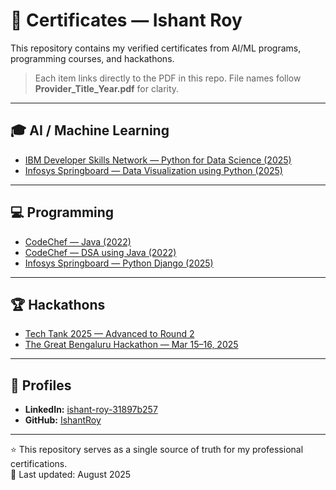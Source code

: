 # 📜 Certificates — Ishant Roy

This repository contains my verified certificates from AI/ML programs, programming courses, and hackathons.

> Each item links directly to the PDF in this repo. File names follow **Provider_Title_Year.pdf** for clarity.

---

## 🎓 AI / Machine Learning
- [IBM Developer Skills Network — Python for Data Science (2025)](AI-ML/IBM_Python_for_Data_Science_2025.pdf)
- [Infosys Springboard — Data Visualization using Python (2025)](AI-ML/Infosys_Data_Visualization_Using_Python_2025.pdf)

---

## 💻 Programming
- [CodeChef — Java (2022)](Programming/CodeChef_Java_2023.pdf)
- [CodeChef — DSA using Java (2022)](Programming/CodeChef_DSA_Using_Java_2023.pdf)
- [Infosys Springboard — Python Django (2025)](Programming/Infosys_Python_Django_2025.pdf)

---

## 🏆 Hackathons
- [Tech Tank 2025 — Advanced to Round 2](Hackathons/RVCE_Tech_Tank_2025.pdf)
- [The Great Bengaluru Hackathon — Mar 15–16, 2025](Hackathons/Great_Bengaluru_Hackathon_2025.pdf)

---

## 🔗 Profiles
- **LinkedIn:** [ishant-roy-31897b257](https://www.linkedin.com/in/ishant-roy-31897b257)  
- **GitHub:** [IshantRoy](https://github.com/IshantRoy)

---

⭐ This repository serves as a single source of truth for my professional certifications.  
📅 Last updated: August 2025
